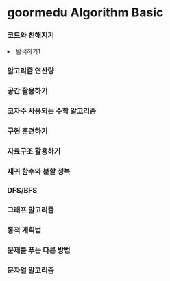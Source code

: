 
<h1> goormedu Algorithm Basic </h1>

<h3> 코드와 친해지기 </h3>

<ui>
  <li>탐색하기1</li>
</ui>

<h3> 알고리즘 연산량 </h3>

<h3> 공간 활용하기 </h3>

<h3> 코자주 사용되는 수학 알고리즘 </h3>

<h3> 구현 훈련하기 </h3>

<h3> 자료구조 활용하기 </h3>

<h3> 재귀 함수와 분할 정복 </h3>

<h3> DFS/BFS</h3>

<h3> 그래프 알고리즘 </h3>

<h3> 동적 계획법 </h3>

<h3> 문제를 푸는 다른 방법 </h3>

<h3> 문자열 알고리즘  </h3>
